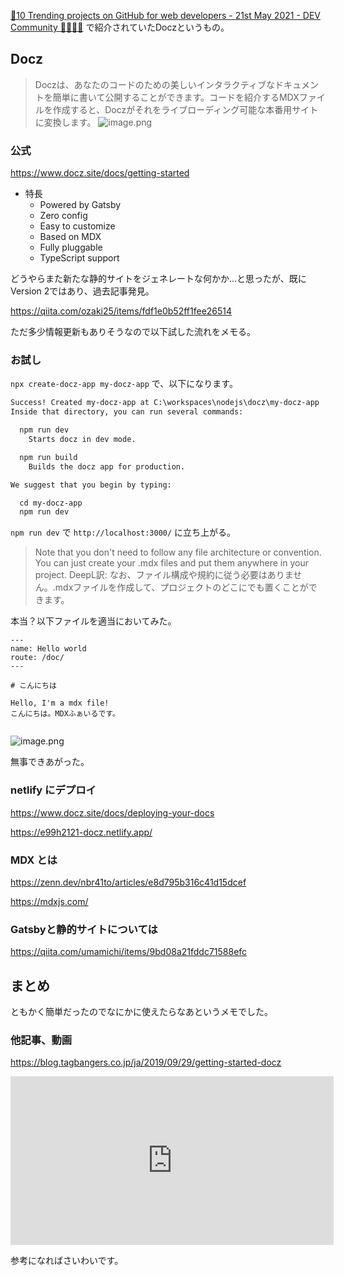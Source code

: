 [🚀10 Trending projects on GitHub for web developers - 21st May 2021 - DEV Community 👩‍💻👨‍💻](https://dev.to/iainfreestone/10-trending-projects-on-github-for-web-developers-21st-may-2021-2c6h)
で紹介されていたDoczというもの。

## Docz


> Doczは、あなたのコードのための美しいインタラクティブなドキュメントを簡単に書いて公開することができます。コードを紹介するMDXファイルを作成すると、Doczがそれをライブローディング可能な本番用サイトに変換します。
![image.png](https://qiita-image-store.s3.ap-northeast-1.amazonaws.com/0/93824/4db27c8d-9cc1-621d-c40f-e40eecd3e6d8.png)

### 公式
https://www.docz.site/docs/getting-started

- 特長
    - Powered by Gatsby
    - Zero config
    - Easy to customize
    - Based on MDX
    - Fully pluggable
    - TypeScript support

どうやらまた新たな静的サイトをジェネレートな何かか...と思ったが、既にVersion 2ではあり、過去記事発見。

https://qiita.com/ozaki25/items/fdf1e0b52ff1fee26514

ただ多少情報更新もありそうなので以下試した流れをメモる。


### お試し

`npx create-docz-app my-docz-app`
で、以下になります。

```md
Success! Created my-docz-app at C:\workspaces\nodejs\docz\my-docz-app
Inside that directory, you can run several commands:

  npm run dev
    Starts docz in dev mode.

  npm run build
    Builds the docz app for production.

We suggest that you begin by typing:

  cd my-docz-app
  npm run dev
```

`npm run dev` で `http://localhost:3000/` に立ち上がる。

> Note that you don't need to follow any file architecture or convention. You can just create your .mdx files and put them anywhere in your project.
> DeepL訳: なお、ファイル構成や規約に従う必要はありません。.mdxファイルを作成して、プロジェクトのどこにでも置くことができます。

本当？以下ファイルを適当においてみた。


```mdx
---
name: Hello world
route: /doc/
---

# こんにちは

Hello, I'm a mdx file!
こんにちは。MDXふぁいるです。


```

![image.png](https://qiita-image-store.s3.ap-northeast-1.amazonaws.com/0/93824/1498f0ef-4cc1-81c6-b55e-686e3a7abc73.png)

無事できあがった。



### netlify にデプロイ

https://www.docz.site/docs/deploying-your-docs

https://e99h2121-docz.netlify.app/


### MDX とは

https://zenn.dev/nbr41to/articles/e8d795b316c41d15dcef

https://mdxjs.com/


### Gatsbyと静的サイトについては

https://qiita.com/umamichi/items/9bd08a21fddc71588efc




## まとめ

ともかく簡単だったのでなにかに使えたらなあというメモでした。



### 他記事、動画

https://blog.tagbangers.co.jp/ja/2019/09/29/getting-started-docz


<iframe width="517" height="270" src="https://www.youtube.com/embed/VCvum6COleQ" title="YouTube video player" frameborder="0" allow="accelerometer; autoplay; clipboard-write; encrypted-media; gyroscope; picture-in-picture" allowfullscreen></iframe>





参考になればさいわいです。
